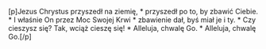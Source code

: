 [p]Jezus Chrystus przyszedł na ziemię, * przyszedł po to, by zbawić Ciebie. * I właśnie On przez Moc Swojej Krwi * zbawienie dał, byś miał je i ty. * Czy cieszysz się? Tak, wciąż cieszę się! * Alleluja, chwalę Go. * Alleluja, chwalę Go.[/p]